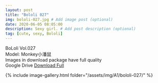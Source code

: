 ```yaml
---
layout: post
title: "Bololi 027"
img: bololi-027.jpg # Add image post (optional)
date: 2020-06-05 08:05:00
description: Sexy girl. # Add post description (optional)
tag: [cute, sexy, Bololi]
---
```

BoLoli Vol.027  
Model: Monkey小潘鼠                           
Images in download package have full quality                    
Google Drive [Download Full](http://gestyy.com/eqwIYo)

{% include image-gallery.html folder="/assets/img/A1/bololi-027/" %}
